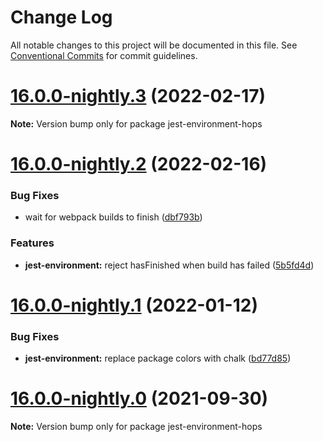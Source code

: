 # Change Log

All notable changes to this project will be documented in this file.
See [Conventional Commits](https://conventionalcommits.org) for commit guidelines.

# [16.0.0-nightly.3](https://github.com/xing/hops/compare/v16.0.0-nightly.2...v16.0.0-nightly.3) (2022-02-17)

**Note:** Version bump only for package jest-environment-hops





# [16.0.0-nightly.2](https://github.com/xing/hops/compare/v16.0.0-nightly.1...v16.0.0-nightly.2) (2022-02-16)


### Bug Fixes

* wait for webpack builds to finish ([dbf793b](https://github.com/xing/hops/commit/dbf793b74ecb88374a1f6b71f5119bb19744682d))


### Features

* **jest-environment:** reject hasFinished when build has failed ([5b5fd4d](https://github.com/xing/hops/commit/5b5fd4d6f84c17ac6fb917f5fe20ad683de79484))





# [16.0.0-nightly.1](https://github.com/xing/hops/compare/v16.0.0-nightly.0...v16.0.0-nightly.1) (2022-01-12)


### Bug Fixes

* **jest-environment:** replace package colors with chalk ([bd77d85](https://github.com/xing/hops/commit/bd77d8572e08ca4f372bed683c90b74aae766eba))





# [16.0.0-nightly.0](https://github.com/xing/hops/compare/v15.0.0...v16.0.0-nightly.0) (2021-09-30)

**Note:** Version bump only for package jest-environment-hops
